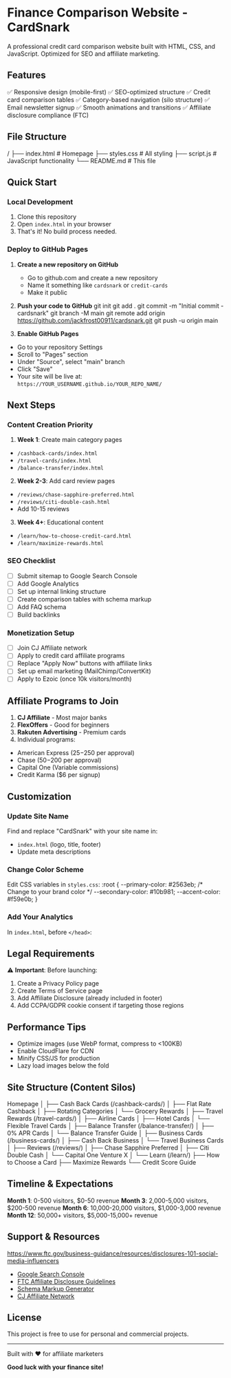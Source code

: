 # Finance Comparison Website - CardSnark

A professional credit card comparison website built with HTML, CSS, and JavaScript. Optimized for SEO and affiliate marketing.

## Features

✅ Responsive design (mobile-first)
✅ SEO-optimized structure
✅ Credit card comparison tables
✅ Category-based navigation (silo structure)
✅ Email newsletter signup
✅ Smooth animations and transitions
✅ Affiliate disclosure compliance (FTC)

## File Structure

/
├── index.html          # Homepage
├── styles.css          # All styling
├── script.js           # JavaScript functionality
└── README.md           # This file

## Quick Start

### Local Development

1. Clone this repository
2. Open `index.html` in your browser
3. That's it! No build process needed.

### Deploy to GitHub Pages

1. **Create a new repository on GitHub**
   - Go to github.com and create a new repository
   - Name it something like `cardsnark` or `credit-cards`
   - Make it public

2. **Push your code to GitHub**
git init
git add .
git commit -m "Initial commit - cardsnark"
git branch -M main
git remote add origin https://github.com/jackfrost00911/cardsnark.git
git push -u origin main


3. **Enable GitHub Pages**
- Go to your repository Settings
- Scroll to "Pages" section
- Under "Source", select "main" branch
- Click "Save"
- Your site will be live at: `https://YOUR_USERNAME.github.io/YOUR_REPO_NAME/`

## Next Steps

### Content Creation Priority

1. **Week 1**: Create main category pages
- `/cashback-cards/index.html`
- `/travel-cards/index.html`
- `/balance-transfer/index.html`

2. **Week 2-3**: Add card review pages
- `/reviews/chase-sapphire-preferred.html`
- `/reviews/citi-double-cash.html`
- Add 10-15 reviews

3. **Week 4+**: Educational content
- `/learn/how-to-choose-credit-card.html`
- `/learn/maximize-rewards.html`

### SEO Checklist

- [ ] Submit sitemap to Google Search Console
- [ ] Add Google Analytics
- [ ] Set up internal linking structure
- [ ] Create comparison tables with schema markup
- [ ] Add FAQ schema
- [ ] Build backlinks

### Monetization Setup

- [ ] Join CJ Affiliate network
- [ ] Apply to credit card affiliate programs
- [ ] Replace "Apply Now" buttons with affiliate links
- [ ] Set up email marketing (MailChimp/ConvertKit)
- [ ] Apply to Ezoic (once 10k visitors/month)

## Affiliate Programs to Join

1. **CJ Affiliate** - Most major banks
2. **FlexOffers** - Good for beginners
3. **Rakuten Advertising** - Premium cards
4. Individual programs:
- American Express ($25-$250 per approval)
- Chase ($50-$200 per approval)
- Capital One (Variable commissions)
- Credit Karma ($6 per signup)

## Customization

### Update Site Name
Find and replace "CardSnark" with your site name in:
- `index.html` (logo, title, footer)
- Update meta descriptions

### Change Color Scheme
Edit CSS variables in `styles.css`:
:root {
--primary-color: #2563eb;  /* Change to your brand color */
--secondary-color: #10b981;
--accent-color: #f59e0b;
}


### Add Your Analytics
In `index.html`, before `</head>`:


## Legal Requirements

⚠️ **Important**: Before launching:

1. Create a Privacy Policy page
2. Create Terms of Service page
3. Add Affiliate Disclosure (already included in footer)
4. Add CCPA/GDPR cookie consent if targeting those regions

## Performance Tips

- Optimize images (use WebP format, compress to <100KB)
- Enable CloudFlare for CDN
- Minify CSS/JS for production
- Lazy load images below the fold

## Site Structure (Content Silos)

Homepage
│
├── Cash Back Cards (/cashback-cards/)
│   ├── Flat Rate Cashback
│   ├── Rotating Categories
│   └── Grocery Rewards
│
├── Travel Rewards (/travel-cards/)
│   ├── Airline Cards
│   ├── Hotel Cards
│   └── Flexible Travel Cards
│
├── Balance Transfer (/balance-transfer/)
│   ├── 0% APR Cards
│   └── Balance Transfer Guide
│
├── Business Cards (/business-cards/)
│   ├── Cash Back Business
│   └── Travel Business Cards
│
├── Reviews (/reviews/)
│   ├── Chase Sapphire Preferred
│   ├── Citi Double Cash
│   └── Capital One Venture X
│
└── Learn (/learn/)
├── How to Choose a Card
├── Maximize Rewards
└── Credit Score Guide


## Timeline & Expectations

**Month 1**: 0-500 visitors, $0-50 revenue
**Month 3**: 2,000-5,000 visitors, $200-500 revenue
**Month 6**: 10,000-20,000 visitors, $1,000-3,000 revenue
**Month 12**: 50,000+ visitors, $5,000-15,000+ revenue

## Support & Resources
https://www.ftc.gov/business-guidance/resources/disclosures-101-social-media-influencers

- [Google Search Console](https://search.google.com/search-console)
- [FTC Affiliate Disclosure Guidelines](https://www.ftc.gov/business-guidance/resources/disclosures-101-social-media-influencers)
- [Schema Markup Generator](https://technicalseo.com/tools/schema-markup-generator/)
- [CJ Affiliate Network](https://www.cj.com/)

## License

This project is free to use for personal and commercial projects.

---

Built with ❤️ for affiliate marketers

**Good luck with your finance site!**
